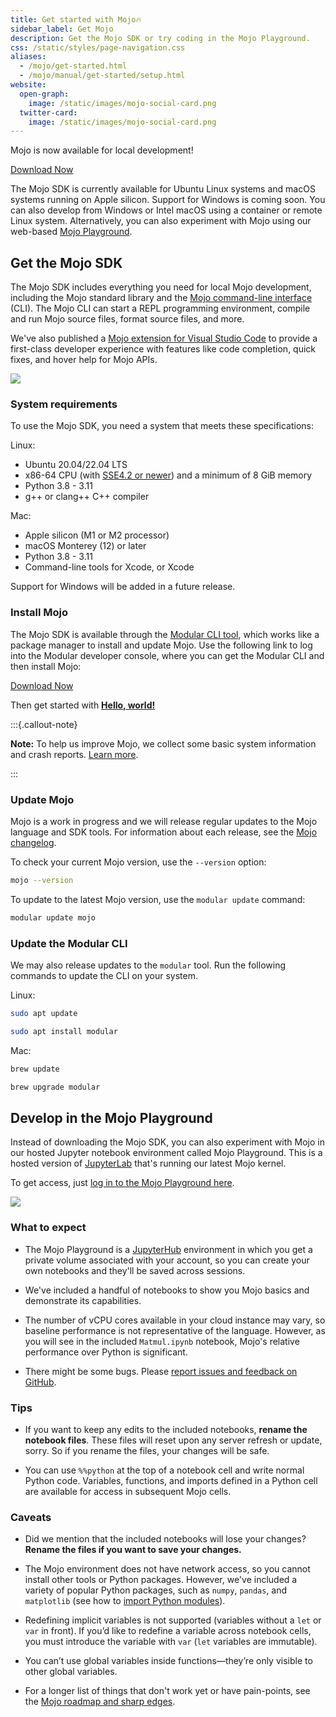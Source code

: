 ```yaml
---
title: Get started with Mojo🔥
sidebar_label: Get Mojo
description: Get the Mojo SDK or try coding in the Mojo Playground.
css: /static/styles/page-navigation.css
aliases:
  - /mojo/get-started.html
  - /mojo/manual/get-started/setup.html
website:
  open-graph:
    image: /static/images/mojo-social-card.png
  twitter-card:
    image: /static/images/mojo-social-card.png
---
```



Mojo is now available for local development!

<a href="https://developer.modular.com/download"
class="button-purple download">
  Download Now
</a>

The Mojo SDK is currently available for Ubuntu Linux systems and macOS
systems running on Apple silicon. Support for Windows is
coming soon. You can also develop from Windows or Intel macOS using a container
or remote Linux system. Alternatively, you can also experiment with Mojo using
our web-based [Mojo Playground](#develop-in-the-mojo-playground).

## Get the Mojo SDK

The Mojo SDK includes everything you need for local Mojo development, including
the Mojo standard library and the [Mojo command-line interface](/mojo/cli/)
(CLI). The Mojo CLI can start a REPL programming environment, compile and run
Mojo source files, format source files, and more.

We've also published a [Mojo extension for Visual Studio
Code](https://marketplace.visualstudio.com/items?itemName=modular-mojotools.vscode-mojo)
to provide a first-class developer experience with features like code
completion, quick fixes, and hover help for Mojo APIs.

![](/static/images/mojo/mojo-vscode.png)

### System requirements

To use the Mojo SDK, you need a system that meets these specifications:

Linux:

- Ubuntu 20.04/22.04 LTS
- x86-64 CPU (with [SSE4.2 or
  newer](https://www.intel.com/content/www/us/en/support/articles/000057621/processors.html))
  and a minimum of 8 GiB memory
- Python 3.8 - 3.11
- g++ or clang++ C++ compiler

Mac:

- Apple silicon (M1 or M2 processor)
- macOS Monterey (12) or later
- Python 3.8 - 3.11
- Command-line tools for Xcode, or Xcode

Support for Windows will be added in a future release.

### Install Mojo

The Mojo SDK is available through the [Modular CLI tool](/cli/), which works
like a package manager to install and update Mojo. Use the following link to
log into the Modular developer console, where you can get the Modular CLI
and then install Mojo:

<a href="https://developer.modular.com/download"
class="button-purple download">
  Download Now
</a>

Then get started with **[Hello, world!](hello-world.html)**

:::{.callout-note}

**Note:** To help us improve Mojo, we collect some basic system information and
crash reports. [Learn
more](/mojo/faq.html#does-the-mojo-sdk-collect-telemetry).

:::

### Update Mojo

Mojo is a work in progress and we will release regular updates to the
Mojo language and SDK tools. For information about each release, see the
[Mojo changelog](/mojo/changelog.html).

To check your current Mojo version, use the `--version` option:

```sh
mojo --version
```

To update to the latest Mojo version, use the `modular update` command:

```sh
modular update mojo
```

### Update the Modular CLI

We may also release updates to the `modular` tool. Run the following
commands to update the CLI on your system.

Linux:

```sh
sudo apt update

sudo apt install modular
```

Mac:

```sh
brew update

brew upgrade modular
```

## Develop in the Mojo Playground

Instead of downloading the Mojo SDK, you can also experiment with Mojo in our
hosted Jupyter notebook environment called Mojo Playground. This is a hosted
version of [JupyterLab](https://jupyterlab.readthedocs.io/en/latest/) that's
running our latest Mojo kernel.

To get access, just [log in to the Mojo Playground
here](https://playground.modular.com).

![](/static/images/mojo/mojo-playground.png)

### What to expect

- The Mojo Playground is a [JupyterHub](https://jupyter.org/hub) environment in
which you get a private volume associated with your account, so you can create
your own notebooks and they'll be saved across sessions.

- We've included a handful of notebooks to show you Mojo basics and demonstrate
its capabilities.

- The number of vCPU cores available in your cloud instance may vary, so
baseline performance is not representative of the language. However, as you
will see in the included `Matmul.ipynb` notebook, Mojo's
relative performance over Python is significant.

- There might be some bugs. Please [report issues and feedback on
GitHub](https://github.com/modularml/mojo/issues/new/choose).

### Tips

- If you want to keep any edits to the included notebooks, **rename the notebook
files**. These files will reset upon any server refresh or update, sorry. So if
you rename the files, your changes will be safe.

- You can use `%%python` at the top of a notebook cell and write normal Python
code. Variables, functions, and imports defined in a Python cell are available
for access in subsequent Mojo cells.

### Caveats

- Did we mention that the included notebooks will lose your changes?<br/>
**Rename the files if you want to save your changes.**

- The Mojo environment does not have network access, so you cannot install
other tools or Python packages. However, we've included a variety of popular
Python packages, such as `numpy`, `pandas`, and `matplotlib` (see how to
[import Python modules](/mojo/programming-manual.html#python-integration)).

- Redefining implicit variables is not supported (variables without a `let` or
`var` in front). If you’d like to redefine a variable across notebook cells,
you must introduce the variable with  `var` (`let` variables are immutable).

- You can’t use global variables inside functions—they’re only visible to
other global variables.

- For a longer list of things that don't work yet or have pain-points, see the
[Mojo roadmap and sharp edges](/mojo/roadmap.html).
